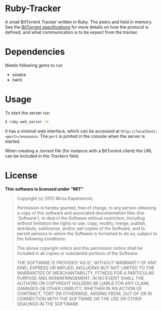 # Ruby-Tracker

A small BitTorrent Tracker written in Ruby. The peers and held in memory. See the [BitTorrent specifications][bt] for more details on how the protocol is defined, and what communication is to be expect from the tracker.

# Dependencies

Needs following gems to run

* sinatra
* haml

# Usage

To start the server run

```Ruby
$ ruby web_server.rb
```

It has a minimal web interface, which can be accessed at `http://localhost:<port>/announce`. The `port` is printed in the console when the server is started.

When creating a .torrent file (for instance with a BitTorrent client) the URL can be included in the *Trackers* field.

# License 

**This software is licensed under "MIT"**

> Copyright (c) 2012 Mirza Kapetanovic
> 
> Permission is hereby granted, free of charge, to any person obtaining a copy of this software and associated documentation files (the 'Software'), to deal in the Software without restriction, including without limitation the rights to use, copy, modify, merge, publish, distribute, sublicense, and/or sell copies of the Software, and to permit persons to whom the Software is furnished to do so, subject to the following conditions:
> 
> The above copyright notice and this permission notice shall be included in all copies or substantial portions of the Software.
> 
> THE SOFTWARE IS PROVIDED 'AS IS', WITHOUT WARRANTY OF ANY KIND, EXPRESS OR IMPLIED, INCLUDING BUT NOT LIMITED TO THE WARRANTIES OF MERCHANTABILITY, FITNESS FOR A PARTICULAR PURPOSE AND NONINFRINGEMENT. IN NO EVENT SHALL THE AUTHORS OR COPYRIGHT HOLDERS BE LIABLE FOR ANY CLAIM, DAMAGES OR OTHER LIABILITY, WHETHER IN AN ACTION OF CONTRACT, TORT OR OTHERWISE, ARISING FROM, OUT OF OR IN CONNECTION WITH THE SOFTWARE OR THE USE OR OTHER DEALINGS IN THE SOFTWARE.

[bt]:http://wiki.theory.org/BitTorrentSpecification#Tracker_HTTP.2FHTTPS_Protocol "BitTorrent protocol"
